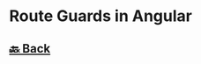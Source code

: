 <h1>Route Guards in Angular</h1>

<h2><a href="https://github.com/sanjay9616/Angular/blob/master/README.md"> 🔙 Back</a></h2>
